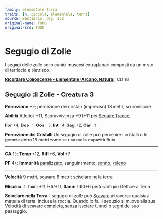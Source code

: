 ```yaml
---
family: elementale-terra
traits: [n, piccola, elementale, terra]
source: Bestiario, pag. 152
original-name: TODO
original-srd: TODO
---
```


# Segugio di Zolle

I segugi delle zolle sono canidi muscosi extraplanari composti da un misto di
terriccio e pietrisco.

**[Ricordare Conoscenze - Elementale (Arcano, Natura)](/azioni/ricordare-conoscenze)**:
CD 18

## Segugio di Zolle - Creatura 3

**Percezione** +9; percezione dei cristalli (impreciso) 18 metri, scurovisione

**Abilità** Atletica +11, Sopravvivenza +9 (+11 per
[Seguire Tracce](/azioni/seguire-tracce))

**For** +4, **Des** -1, **Cos** +3, **Int** -4, **Sag** +2, **Car** -1

**Percezione dei Cristalli** Un segugio di zolle può percepire i cristalli o le
gemme entro 18 metri come se usasse la capacità fiuto.

---

**CA** 19; **Temp** +12, **Rifl** +6, **Vol** +7

**PF** 44; **Immunità** [paralizzato](/condizioni/paralizzato), sanguinamento,
[sonno](/tratti/sonno), [veleno](/tratti/veleno)

---

**Velocità** 9 metri, scavare 6 metri; scivolare nella terra

**Mischia** :1: fauci +11 \[+6/+1], **Danni** 1d10+6 perforanti più Gettare a
Terra

**Scivolare nella Terra** Il segugio di zolle può [Scavare](/azioni/scavare)
attraverso qualsiasi materia di terra, inclusa la roccia. Quando lo fa, il
segugio si muove alla sua Velocità di scavare completa, senza lasciare tunnel o
segni del suo passaggio.
